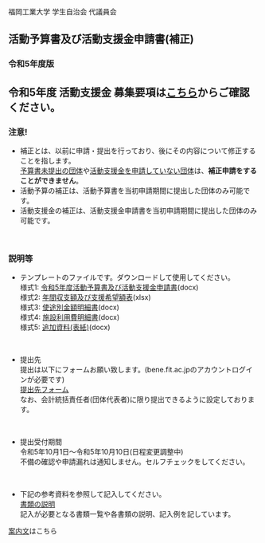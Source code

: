 福岡工業大学 学生自治会 代議員会

## 活動予算書及び活動支援金申請書(補正)
### 令和5年度版
  
## 令和5年度 活動支援金 募集要項は[こちら](https://github.com/daigi-fit/publish/blob/main/budget-and-grant/initial/docs/%E4%BB%A4%E5%92%8C5%E5%B9%B4%E5%BA%A6%20%E6%B4%BB%E5%8B%95%E6%94%AF%E6%8F%B4%E9%87%91%E5%8B%9F%E9%9B%86%E8%A6%81%E9%A0%85.pdf)からご確認ください。  


### 注意!
- 補正とは、以前に申請・提出を行っており、後にその内容について修正することを指します。  
<ins>予算書未提出の団体</ins>や<ins>活動支援金を申請していない団体</ins>は、**補正申請をすることができません**。
- 活動予算の補正は、活動予算書を当初申請期間に提出した団体のみ可能です。
- 活動支援金の補正は、活動支援金申請書を当初申請期間に提出した団体のみ可能です。
<br>

### 説明等
- テンプレートのファイルです。ダウンロードして使用してください。  
様式1: [令和5年度活動予算書及び活動支援金申請書](attach:./distribution/活動予算書及び活動支援金申請書-テンプレート.docx)(docx)  
様式2: [年間収支額及び支援希望額表](attach:./distribution/年間収支額及び支援希望額表-テンプレート.xlsx)(xlsx)  
様式3: [使途別金額明細書](attach:./distribution/使途別金額明細書-テンプレート.docx)(docx)  
様式4: [施設利用費明細書](attach:./distribution/施設利用費明細書-テンプレート.docx)(docx)  
様式5: [追加資料(表紙)](attach:./distribution/活動予算書及び活動支援金申請書%20追加資料%20表紙テンプレート.docx)(docx)  
<br>

- 提出先  
提出は以下にフォームお願い致します。(bene.fit.ac.jpのアカウントログインが必要です)  
[提出先フォーム](https://forms.office.com/r/c7ptsJQAWr)  
なお、会計統括責任者(団体代表者)に限り提出できるように設定しております。
<br>

- 提出受付期間  
令和5年10月1日～令和5年10月10日(日程変更調整中)  
不備の確認や申請漏れは通知しません。セルフチェックをしてください。
<br>

- 下記の参考資料を参照して記入してください。  
[書類の説明](./docs/書類の説明.md)  
記入が必要となる書類一覧や各書類の説明、記入例を記しています。 


[案内文]()はこちら
